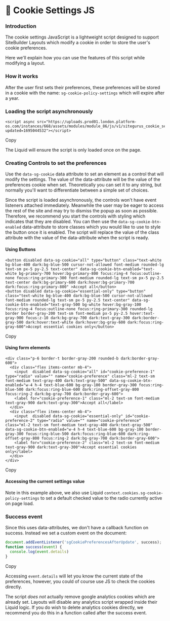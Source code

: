 # 🔹 Cookie Settings JS

### Introduction <a href="#introduction" id="introduction"></a>

The cookie settings JavaScript is a lightweight script designed to support SiteBuilder Layouts which modify a cookie in order to store the user's cookie preferences.

Here we'll explain how you can use the features of this script while modifying a layout.

### How it works <a href="#how-it-works" id="how-it-works"></a>

After the user first sets their preferences, these preferences will be stored in a cookie with the name: `sg-cookie-policy-settings` which will expire after a year.

### Loading the script asynchronously <a href="#loading-the-script-asynchronously" id="loading-the-script-asynchronously"></a>

```liquid
<script async src="https://uploads.prod01.london.platform-os.com/instances/668/assets/modules/module_86/js/v1/sitegurus_cookie_settings.js?updated=1695044532"></script>
```

Copy

The Liquid will ensure the script is only loaded once on the page.

### Creating Controls to set the preferences <a href="#creating-controls-to-set-the-preferences" id="creating-controls-to-set-the-preferences"></a>

Use the `data-sg-cookie` data attribute to set an element as a control that will modify the settings. The value of the data-attribute will be the value of the preferences cookie when set. Theoretically you can set it to any string, but normally you'll want to differentiate between a simple set of choices.

Since the script is loaded asynchronously, the controls won't have event listeners attached immediately. Meanwhile the user may be eager to access the rest of the site and may try to dismiss the popup as soon as possible. Therefore, we recommend you start the controls with styling which indicates that they are disabled. You can then use the `data-sg-cookie-btn-enabled` data-attribute to store classes which you would like to use to style the button once it is enabled. The script will replace the value of the class attribute with the value of the data-attribute when the script is ready.

#### Using Buttons <a href="#using-buttons" id="using-buttons"></a>

```liquid
<button disabled data-sg-cookie="all" type="button" class="text-white bg-blue-400 dark:bg-blue-500 cursor-not-allowed font-medium rounded-lg text-sm px-5 py-2.5 text-center" data-sg-cookie-btn-enabled="text-white bg-primary-700 hover:bg-primary-800 focus:ring-4 focus:outline-none focus:ring-primary-300 font-medium rounded-lg text-sm px-5 py-2.5 text-center dark:bg-primary-600 dark:hover:bg-primary-700 dark:focus:ring-primary-800" >Accept all</button>
<button disabled data-sg-cookie="essential-only" type="button" class="text-white bg-blue-400 dark:bg-blue-500 cursor-not-allowed font-medium rounded-lg text-sm px-5 py-2.5 text-center" data-sg-cookie-btn-enabled="text-gray-500 bg-white hover:bg-gray-100 focus:ring-4 focus:outline-none focus:ring-primary-300 rounded-lg border border-gray-200 text-sm font-medium px-5 py-2.5 hover:text-gray-900 focus:z-10 dark:bg-gray-700 dark:text-gray-300 dark:border-gray-500 dark:hover:text-white dark:hover:bg-gray-600 dark:focus:ring-gray-600">Accept essential cookies only</button>
```

Copy

#### Using form elements <a href="#using-form-elements" id="using-form-elements"></a>

```liquid
<div class="p-6 border-t border-gray-200 rounded-b dark:border-gray-600">
  <div class="flex items-center mb-4">
    <input  disabled data-sg-cookie="all" id="cookie-preference-1" type="radio" value="" name="cookie-preference" class="ml-2 text-sm font-medium text-gray-400 dark:text-gray-500" data-sg-cookie-btn-enabled="w-4 h-4 text-blue-600 bg-gray-100 border-gray-300 focus:ring-blue-500 dark:focus:ring-blue-600 dark:ring-offset-gray-800 focus:ring-2 dark:bg-gray-700 dark:border-gray-600">
    <label for="cookie-preference-1" class="ml-2 text-sm font-medium text-gray-900 dark:text-gray-300">Accept all</label>
  </div>
  <div class="flex items-center mb-4">
    <input  disabled data-sg-cookie="essential-only" id="cookie-preference-2" type="radio" value="" name="cookie-preference" class="ml-2 text-sm font-medium text-gray-400 dark:text-gray-500" data-sg-cookie-btn-enabled="w-4 h-4 text-blue-600 bg-gray-100 border-gray-300 focus:ring-blue-500 dark:focus:ring-blue-600 dark:ring-offset-gray-800 focus:ring-2 dark:bg-gray-700 dark:border-gray-600">
    <label for="cookie-preference-2" class="ml-2 text-sm font-medium text-gray-900 dark:text-gray-300">Accept essential cookies only</label>
  </div>
</div>
```

Copy

#### Accessing the current settings value <a href="#accessing-the-current-settings-value" id="accessing-the-current-settings-value"></a>

Note in this example above, we also use Liquid `context.cookies.sg-cookie-policy-settings` to set a default checked value to the radio currently active on page load.

### Success event <a href="#success-event" id="success-event"></a>

Since this uses data-attributes, we don't have a callback function on success. Instead we set a custom event on the document:

```javascript
document.addEventListener('sgCookiePreferencesAfterUpdate', success);
function success(event) {
  console.log(event.details)
}
```

Copy

Accessing `event.details` will let you know the current state of the preferences, however, you could of course use JS to check the cookies directly.

The script _does not_ actually remove google analytics cookies which are already set. Layouts will disable any analytics script wrapped inside their Liquid logic. If you do wish to delete analytics cookies directly, we recommend you do this in a function called after the success event.
